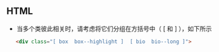  ## HTML
 
 - 当多个类彼此相关时，请考虑将它们分组在方括号中（ [ 和 ] ），如下所示
 ```html
    <div class="[ box  box--highlight ]  [ bio  bio--long ]">
 ```
